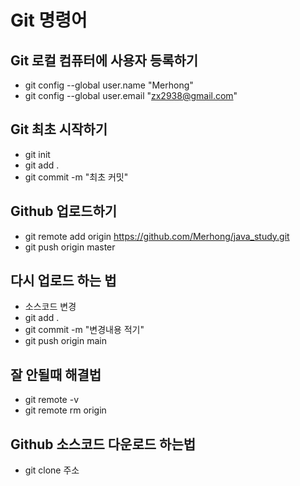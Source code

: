# Git 명령어

## Git 로컬 컴퓨터에 사용자 등록하기

- git config --global user.name "Merhong"
- git config --global user.email "zx2938@gmail.com"

## Git 최초 시작하기

- git init
- git add .
- git commit -m "최초 커밋"

## Github 업로드하기

- git remote add origin https://github.com/Merhong/java_study.git
- git push origin master

## 다시 업로드 하는 법

- 소스코드 변경
- git add .
- git commit -m "변경내용 적기"
- git push origin main

## 잘 안될때 해결법

- git remote -v
- git remote rm origin

## Github 소스코드 다운로드 하는법
- git clone 주소